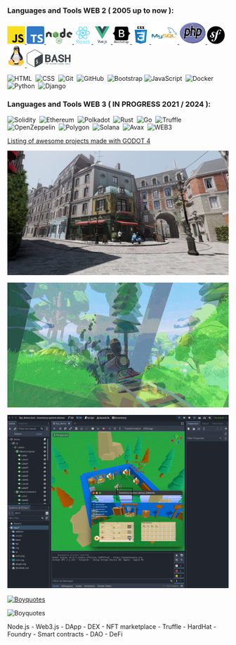 <h3 align="left">Languages and Tools WEB 2 ( 2005 up to now ):</h3>
<p align="left">
    <a href="#" target="_blank"> <img src="https://raw.githubusercontent.com/Boyquotes/Boyquotes/master/img/js.png?sanitize=true&raw=true" alt="Javascript" width="40" height="40"/> </a>
    <a href="#" target="_blank"> <img src="https://raw.githubusercontent.com/Boyquotes/Boyquotes/master/img/ts.png?sanitize=true&raw=true" alt="Typescript" width="40" height="40"/> </a>
    <a href="https://nodejs.org" target="_blank"> <img src="https://raw.githubusercontent.com/Boyquotes/Boyquotes/master/img/nodejs.png?sanitize=true&raw=true" alt="Nodejs" width="60px" height="auto"/> </a>
    <a href="https://reactjs.org/" target="_blank"> <img src="https://raw.githubusercontent.com/devicons/devicon/master/icons/react/react-original-wordmark.svg" alt="react" width="40" height="40"/> </a>
    <a href="https://vuejs.org/" target="_blank"> <img src="https://raw.githubusercontent.com/devicons/devicon/master/icons/vuejs/vuejs-original-wordmark.svg" alt="vuejs" width="40" height="40"/> </a>
    <a href="https://getbootstrap.com" target="_blank"> <img src="https://raw.githubusercontent.com/devicons/devicon/master/icons/bootstrap/bootstrap-plain-wordmark.svg" alt="bootstrap" width="40" height="40"/> </a>
    <a href="https://www.w3schools.com/css/" target="_blank"> <img src="https://raw.githubusercontent.com/devicons/devicon/master/icons/css3/css3-original-wordmark.svg" alt="css3" width="40" height="40"/> </a>
    <a href="#" target="_blank"> <img src="https://raw.githubusercontent.com/devicons/devicon/master/icons/mysql/mysql-original-wordmark.svg" alt="mysql" width="60px" height="50px"/> </a>
    <a href="#" target="_blank"> <img src="https://raw.githubusercontent.com/Boyquotes/Boyquotes/master/img/php.png?sanitize=true&raw=true" alt="PHP" width="60px" height="50px"/> </a>
    <a href="#" target="_blank"> <img src="https://raw.githubusercontent.com/Boyquotes/Boyquotes/master/img/sf.png?sanitize=true&raw=true" alt="Symfony" width="40px" height="40px"/> </a>
    <a href="#" target="_blank"> <img src="https://raw.githubusercontent.com/Boyquotes/Boyquotes/master/img/linux.jpeg?sanitize=true&raw=true" alt="LINUX" width="40px" height="50px"/> </a>
    <a href="#" target="_blank"> <img src="https://raw.githubusercontent.com/Boyquotes/Boyquotes/master/img/bash.png?sanitize=true&raw=true" alt="BASH" width="100px" height="40px"/> </a>
</p>

![HTML](https://img.shields.io/badge/-HTML-05122A?style=flat&logo=HTML5)&nbsp;
![CSS](https://img.shields.io/badge/-CSS-05122A?style=flat&logo=CSS3&logoColor=1572B6)&nbsp;
![Git](https://img.shields.io/badge/-Git-05122A?style=flat&logo=git)&nbsp;
![GitHub](https://img.shields.io/badge/-GitHub-05122A?style=flat&logo=github)&nbsp;
![Bootstrap](https://img.shields.io/badge/-Bootstrap-05122A?style=flat&logo=bootstrap&logoColor=563D7C)
![JavaScript](https://img.shields.io/badge/-JavaScript-05122A?style=flat&logo=javascript)&nbsp;
![Docker](https://img.shields.io/badge/-Docker-05122A?style=flat&logo=docker)&nbsp;
![Python](https://img.shields.io/badge/-Python-05122A?style=flat&logo=python)&nbsp;
![Django](https://img.shields.io/badge/-Django-05122A?style=flat&logo=django&logoColor=092E20)&nbsp;



<h3 align="left">Languages and Tools WEB 3 ( IN PROGRESS 2021 / 2024 ):</h3>
<p align="left">

![Solidity](https://img.shields.io/badge/-Solidity-05122A?style=flat&logo=solidity)&nbsp;
![Ethereum](https://img.shields.io/badge/-Ethereum-05122A?style=flat&logo=ethereum)&nbsp;
![Polkadot](https://img.shields.io/badge/-Polkadot-05122A?style=flat&logo=polkadot)&nbsp;
![Rust](https://img.shields.io/badge/-Rust-05122A?style=flat&logo=rust)&nbsp;
![Go](https://img.shields.io/badge/-Go-05122A?style=flat&logo=go)&nbsp;
![Truffle](https://img.shields.io/badge/-Truffle-05122A?style=flat&logo=truffle)&nbsp;
![OpenZeppelin](https://img.shields.io/badge/-OpenZeppelin-05122A?style=flat&logo=OpenZeppelin)&nbsp;
![Polygon](https://img.shields.io/badge/-Polygon-05122A?style=flat&logo=polygon)&nbsp;
![Solana](https://img.shields.io/badge/-Solana-05122A?style=flat&logo=solana)&nbsp;
![Avax](https://img.shields.io/badge/-Avax-05122A?style=flat&logo=avax)&nbsp;
![WEB3](https://img.shields.io/badge/-Web3-05122A?style=flat&logo=web3)&nbsp;
</p>

<p align="left"> <a href="https://github.com/Boyquotes/awesome_Godot4">Listing of awesome projects made with GODOT 4</a></p>
<p align="center">
<img width=600 src="https://raw.githubusercontent.com/Boyquotes/awesome_Godot4/main/images/Lumberyard_Bistro.jpeg">
</p> 
<p align="center">
<img width=600 src="https://raw.githubusercontent.com/Boyquotes/awesome_Godot4/main/images/godot_spatial_gardener.gif">
</p>
<p align="center">
<img width=600 src="https://raw.githubusercontent.com/Boyquotes/awesome_Godot4/main/images/inventory-system-demos.png">
</p> 
                     
<p align="left"> <a href="https://github.com/ryo-ma/github-profile-trophy"><img src="https://github-profile-trophy.vercel.app/?username=Boyquotes" alt="Boyquotes" /></a> </p>

<p align="left"> <img src="https://komarev.com/ghpvc/?username=Boyquotes&label=Profile%20views&color=0e75b6&style=flat" alt="Boyquotes" /> </p>

<p>Node.js - Web3.js - DApp - DEX - NFT marketplace - Truffle - HardHat - Foundry - Smart contracts - DAO - DeFi </p>
